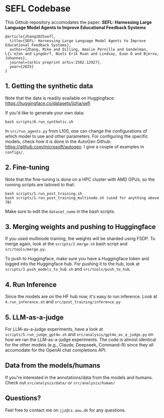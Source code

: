 # SEFL Codebase

This Github repository accomodates the paper: **SEFL: Harnessing Large Language Model Agents to Improve Educational Feedback Systems**

```
@article{zhang2025sefl,
  title={SEFL: Harnessing Large Language Model Agents to Improve Educational Feedback Systems},
  author={Zhang, Mike and Dilling, Amalie Pernille and Gondelman, L{\'e}on and Lyngdorf, Niels Erik Ruan and Lindsay, Euan D and Bjerva, Johannes},
  journal={arXiv preprint arXiv:2502.12927},
  year={2025}
}
```

## 1. Getting the synthetic data
Note that the data is readily available on Huggingface: https://huggingface.co/datasets/jjzha/sefl

If you'd like to generate your own data:

```
bash scripts/0.run_synthetic.sh
```

In `src/run_agents.py` from L100, one can change the configurations of which model to use and other parameters. For configuring the specific models, check how it is done in the AutoGen Github: https://github.com/microsoft/autogen. I give a couple of examples in `configs/`.

## 2. Fine-tuning
Note that the fine-tuning is done on a HPC cluster with AMD GPUs, so the running scripts are tailored to that:

```
bash scripts/1.run_post_training.sh
bash scripts/1.run_post_training_multinode.sh (used for anything above 7B)
```

Make sure to edit the `dataset_name` in the bash scripts.

## 3. Merging weights and pushing to Huggingface
If you used multinode training, the weights will be sharded using FSDP. To merge again, look at the `scripts/2.merge.sh` bash script and `src/tools/merge.py`.

To push to Huggingface, make sure you have a Huggingface token and logged into the Huggingface hub. For pushing it to the hub, look at `scripts/3.push_models_to_hub.sh` and `src/tools/push_to_hub`.

## 4. Run Inference
Since the models are on the HF hub now, it's easy to run inference. Look at `4.run_inference.sh` and `src/post_training/inference.py`

## 5. LLM-as-a-judge
For LLM-as-a-judge experiments, have a look at `scripts/5.run_judge_gpt4o.sh` and `src/analysis/gpt4o_as_a_judge.py` on how we ran the LLM-as-a-judge experiments. The code is almost identical for the other models (e.g., Claude, Deepseek, Command-R) since they all accomodate for the OpenAI chat completions API.

## Data from the models/humans
If you're interested in the annotations/data from the models and humans. Check out `src/analysis/data/` or `src/analysis/human/`

## Questions?
Feel free to contact me on `jjz@cs.aau.dk` for any questions.